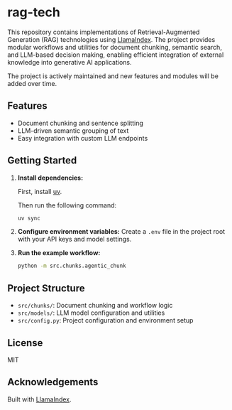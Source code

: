 # rag-tech

This repository contains implementations of Retrieval-Augmented Generation (RAG) technologies using [LlamaIndex](https://github.com/run-llama/llama_index). The project provides modular workflows and utilities for document chunking, semantic search, and LLM-based decision making, enabling efficient integration of external knowledge into generative AI applications.

The project is actively maintained and new features and modules will be added over time.

## Features

- Document chunking and sentence splitting
- LLM-driven semantic grouping of text
- Easy integration with custom LLM endpoints

## Getting Started

1. **Install dependencies:**

    First, install [uv](https://docs.astral.sh/uv/).

    Then run the following command:
   ```sh
   uv sync
   ```

2. **Configure environment variables:**
   Create a `.env` file in the project root with your API keys and model settings.

3. **Run the example workflow:**
   ```sh
   python -m src.chunks.agentic_chunk
   ```

## Project Structure

- `src/chunks/`: Document chunking and workflow logic
- `src/models/`: LLM model configuration and utilities
- `src/config.py`: Project configuration and environment setup

## License

MIT

## Acknowledgements

Built with [LlamaIndex](https://github.com/run-llama/llama_index).